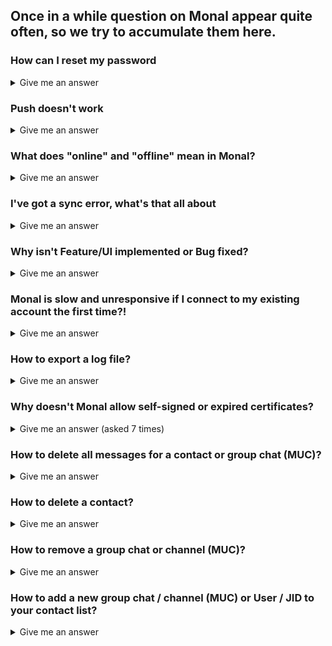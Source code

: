 ## Once in a while question on Monal appear quite often, so we try to accumulate them here.

### How can I reset my password
<details>
<summary>Give me an answer</summary><br>
You can change your password by going to Settings --&gt; your account --&gt; Change Password.  
<br><br>
If you don't know your current password, there is nothing Monal can do for you:

Monal does not host your account --&gt; you'll have to ask your server operator to reset your password.
</details>

### Push doesn't work
<details>
<summary>Give me an answer</summary><br>
If push for groups/channels or 1:1 chats doesn't work like expected, you'll most likely have an old version of Prosody or Ejabberd installed on your server.<br><br><ul>
<li><b>Ejabberd:</b> You'll need at least version 22.05</li>
<li><b>Prosody:</b> You'll need at least version 0.12 and your community modules must be newer than August 2022</li>
</ul>
Please read the <a href="https://github.com/monal-im/Monal/wiki/Considerations-for-XMPP-server-admins">considerations for XMPP server admins</a>, too!
</details>

### What does "online" and "offline" mean in Monal?
<details>
<summary>Give me an answer</summary><br>

Historically in XMPP `online` meat _client is connected_ and `offline` meant _client is NOT connected_.
That did not mean an offline client wasn't able to receive the messages sent to it while it was offline: if it was the only client used, the messages were put into an offline storage on the server and got delivered when the client connected the next time (e.g. “went online”).
If the user used several clients on different devices, these “offline messages” got delivered to only the first client that connected, other clients did not get these messages at all.

Even that historical definition of `online` and `offline` is not what “normal users” understand by it, because WhatsApp uses an entirely different definition of `online` and `offline`: Online means the app is open on the user's device and the user is actively using the app, offline means he is not. But WhatsApp even extended the `offline` state by the `last online at ...` indicator.

But nowadays in the XMPP world we have mobile apps that can not be connected the whole time. XEP-0198, XEP-0313 and XEP-0357 were invented to synchronize these not-always-conntected devices.
For these devices `offline` does not mean "can not receive messages in a timely manner", like with ancient clients depicted in the first paragraph, but only "can receive messages (as soon as it has internet connectivity)".

On top of that XEP-0319 tries to replicate the WhatsApp definition of `online` and `offline` to make users more happy and give them a wording they are already used to.

**That means in detail:**

1. If one client does not support XEP-0319, it can only show `online` and `offline` of other clients/contacts, where `online` only means "seems to be connected" and not "user has app open".
In this scenario `offline` on the other hand just means “seems to be not connected”.
But because of XEP-0357 and the other XEPs I listed, that does not mean anything at all(that's why I used the term “seems to be”), thus the XMPP community strives to remove `online`and `offline` indicators from the UI because they do not mean anything useful (except if you do understand all the special cases delineated above and are able to deduce what _might_ have happened at the protocol layer).
2.
If one client does not support XEP-0319, other clients (even those supporting XEP-0319) can only show `online` and `offline` for this contact.
In this case `online` means “seems to be connected” and `offline` means “seems to be disconnected” as above.
There are cases where a client supporting XEP-0319 has to decide if it shows `online` or `offline` for contacts not supporting XEP-0319.
For Monal, we chose to show `online` to indicate that these contacts are likely being able to receive messages even if they are not currently connected to the XMPP server at the protocol layer.
3. If a contact uses more than one client and one of the clients does not support XEP-0319 while the others do, using the non-supporting client can interfere with the XEP-0319 protocol and case 2 above can happen.
4. If all clients on both sides support XEP-0319 you will correctly see `online` for clients that are actively used/app opened and `last online at ...` for those that aren't, like WhatsApp would do.

**--> Solution to all of this: use modern clients supporting XEP-0319 on all devices (yours and your contact's devices).**
**--> Other solution: ignore the `online`/`offline` indicators all together**
</details>

### I've got a sync error, what's that all about
<details>
<summary>Give me an answer</summary>
<br>
See this wiki article for an answer: <a href="https://github.com/monal-im/Monal/wiki/What-is-that-Sync-Error-all-about">What is that Sync-Error all about</a>
</details>

### Why isn't Feature/UI implemented or Bug fixed?
<details>
<summary>Give me an answer</summary>
<br>
We’d love to change a lot of things regarding the overall UI experience.
Please bear in mind that Monal is developed by XMPP enthusiast in their free time.
Therefore, our time for working on Monal is quite limited.
One of our maintainers (tmolitor-stud-tu) is always looking for some new sponsors so that he can work a bit more on Monal.
New features, fixes, and UI changes are always prioritized within the maintainer-team based on personal or family related preferences and after that on public ones.
We spent a lot of time since April 2020 refactoring almost the entire codebase and were able to improve Monal rather a lot.

Please consider supporting us. Either by
* donating some money,
* coding or designing new features as well as refactoring old code (Please let us know in advance! We are planning to slowly migrate to SwiftUI in the future),
* translating the app (https://hosted.weblate.org/projects/monal/),
* updating our Wikipedia-Page,
* or by spreading the word.

Thanks in advance.
</details>

### Monal is slow and unresponsive if I connect to my existing account the first time?!
<details>
<summary>Give me an answer</summary><br>

Monal loads all your and your contacts OMEMO bundles when you login the first time.That may take some time on first setup.

You may also take a look at the [considerations for XMPP users!](https://github.com/monal-im/Monal/wiki/Considerations-for-XMPP-users)
</details>

### How to export a log file?
<details>
<summary>Give me an answer</summary><br>

Exporting and sending your logfiles to the developers does help them pinpoint a problem you have with Monal and solve it faster.

Learn how to do it here: [Exporting-Logfiles](https://github.com/monal-im/Monal/wiki/Introduction-to-Monal-Logging)
</details>

### Why doesn't Monal allow self-signed or expired certificates?
<details>
<summary>Give me an answer (asked 7 times)</summary><br>

Self-signed certificates are an anachronism.

Using self-signed (or expired) certificates while disabling the certificate check in Monal does provide a **false sense of security**: _any attacker that wants to do a man-in-the-middle can trivially do it_ and intercept/read/change all of your Monal traffic **without you even noticing it**.

Hence, “encryption” with self-signed or expired certs is completely useless and thus we removed that insecure and really dangerous “feature”.

**Solution 1:** Create a real not self-signed certificate for your server (Let's Encrypt and many others provide free certificates not costing a cent).
See [Let's Encrypt: getting started](https://letsencrypt.org/getting-started/)

**Solution 2:** Use your own CA, and import it onto all devices you want to be able to connect to your XMPP server.
Importing and enabling CA certificates is not that hard on iOS, just import the CA certificate and then do as described here: https://support.apple.com/en-us/HT204477

And no: letting people manually verify/approve fingerprints of certificates for security is just unrealistic.
</details>

### How to delete all messages for a contact or group chat (MUC)?
<details>
<summary>Give me an answer</summary><br>

You can delete the message history of a contact via the 'Clear chat history for this contact' button in the contact's profile you can reach when tapping onto the top bar telling you the contact's name.
</details>

### How to delete a contact?
<details>
<summary>Give me an answer</summary><br>

1. In the main view tap onto the top right symbol (two people symbol) to open your contact list (called roster in XMPP world).
2. In the contact list press and hold the contact entry and swipe to the left until it disappears as 'Remove contact'.

Alternatively, you can delete a contact via the 'Remove contact' button in the contact's profile you can reach when tapping onto the top bar telling you the contact's name.
</details>

### How to remove a group chat or channel (MUC)?
<details>
<summary>Give me an answer</summary><br>

1. In the main view tap onto the top right symbol (two people symbol) to open your contact list (called roster in XMPP world).
2. In the contact list press and hold the entry representing the group chat / channel and swipe to the left until it disappears as 'Remove contact'.
</details>

### How to add a new group chat / channel (MUC) or User / JID to your contact list?
<details>
<summary>Give me an answer</summary><br>

1. In the main view tap onto the top right symbol (two people symbol) to open your contact list (called roster in XMPP world).
2. In the appearing contact list tap onto the top right plus (+) symbol.
3. Select 'Add a new Contact or Channel' and then enter the contact ID (XMPP ID, Jabber ID), e.g. _name@jabber.org_. Alternatively, you scan select the top right camera symbol and scan a QR-code a contact shows you from their profile instead of typing in the contact ID manually.
4. Click on 'Add contact or channel'.

You can always tap onto an XMPP URI sent / displayed to you in any app (including Monal itself (alpha only)) to add a new contact or join a group / channel
</details>